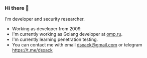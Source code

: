 ### Hi there 👋

I'm developer and security researcher.

- Working as developer from 2009.
- I'm currently working as Golang developer at [omp.ru](https://www.omp.ru).
- I'm currently learning penetration testing.
- You can contact me with email dsxack@gmail.com or telegram https://t.me/dsxack

<!--
**dsxack/dsxack** is a ✨ _special_ ✨ repository because its `README.md` (this file) appears on your GitHub profile.

Here are some ideas to get you started:

- 🔭 I’m currently working on ...
- 🌱 I’m currently learning ...
- 👯 I’m looking to collaborate on ...
- 🤔 I’m looking for help with ...
- 💬 Ask me about ...
- 📫 How to reach me: ...
- 😄 Pronouns: ...
- ⚡ Fun fact: ...
-->
